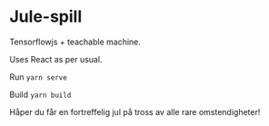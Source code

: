 # Jule-spill

Tensorflowjs + teachable machine.

Uses React as per usual.

Run `yarn serve`

Build `yarn build`

Håper du får en fortreffelig jul på tross av alle rare omstendigheter!
